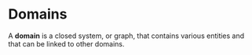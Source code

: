 # Domains

A __domain__ is a closed system, or graph, that contains various entities and that can be linked to other domains.
